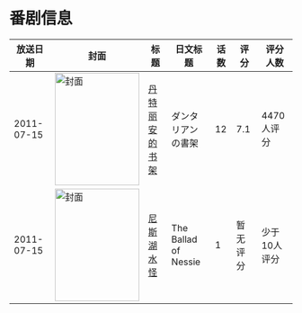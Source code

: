 # 番剧信息

|放送日期|封面|标题|日文标题|话数|评分|评分人数|
|---|---|---|---|---|---|---|
|2011-07-15|<img src="//lain.bgm.tv/pic/cover/c/28/db/14667_FznyN.jpg" alt="封面" style="width:150px;height:200px;object-fit:cover;">|[丹特丽安的书架](https://bangumi.tv/subject/14667)|ダンタリアンの書架|12|7.1|4470人评分|
|2011-07-15|<img src="//lain.bgm.tv/pic/cover/c/ef/33/388273_3NNlJ.jpg" alt="封面" style="width:150px;height:200px;object-fit:cover;">|[尼斯湖水怪](https://bangumi.tv/subject/388273)|The Ballad of Nessie|1|暂无评分|少于10人评分|

